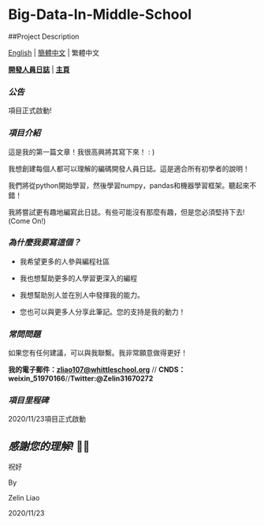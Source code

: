 # Big-Data-In-Middle-School

##Project Description

[English](https://github.com/ZelinLiao/Big-Data-In-Middle-School/blob/main/README.md) | [簡體中文](https://github.com/ZelinLiao/Big-Data-In-Middle-School/blob/main/%E7%AE%80%E4%BD%93%E4%B8%AD%E6%96%87.md) | 繁體中文


**[開發人員日誌](---)** | **[主頁](https://github.com/ZelinLiao/Big-Data-In-Middle-School/)**


### _公告_


項目正式啟動!


### _項目介紹_


這是我的第一篇文章！我很高興將其寫下來！ : )

我想創建每個人都可以理解的編碼開發人員日誌。這是適合所有初學者的說明！

我們將從python開始學習，然後學習numpy，pandas和機器學習框架。聽起來不錯！

我將嘗試更有趣地編寫此日誌。有些可能沒有那麼有趣，但是您必須堅持下去!  (Come On!)


### _為什麼我要寫這個？_


* 我希望更多的人參與編程社區

* 我也想幫助更多的人學習更深入的編程

* 我想幫助別人並在別人中發揮我的能力。

* 您也可以與更多人分享此筆記。您的支持是我的動力！


### _常問問題_


如果您有任何建議，可以與我聯繫。我非常願意做得更好！

**我的電子郵件：zliao107@whittleschool.org** // **CNDS：weixin_51970166**//**Twitter:@Zelin31670272**


### _項目里程碑_


2020/11/23項目正式啟動


## _感謝您的理解!_ 🐱‍🏍


祝好

By

Zelin Liao

2020/11/23
